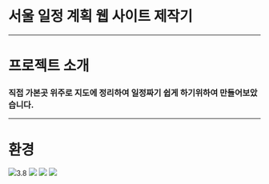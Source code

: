# 서울 일정 계획 웹 사이트 제작기
---
# 프로젝트 소개
### 직접 가본곳 위주로 지도에 정리하여 일정짜기 쉽게 하기위하여 만들어보았습니다.
---
# 환경
<img src="https://img.shields.io/badge/Python-3776AB?style=for-the-badge&logo=Python&logoColor=white">3.8 <img src="https://img.shields.io/badge/Linux-FCC624?style=flat&logo=Linux&logoColor=white"/> <img src="https://img.shields.io/badge/ubuntu-E95420?style=for-the-badge&logo=ubuntu20.04&logoColor=white"> <img src="https://img.shields.io/badge/Django-092E20?style=flat&logo=Django&logocolor=white">

